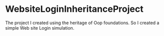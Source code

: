# WebsiteLoginInheritanceProject
The project I created using the heritage of Oop foundations. So I created a simple Web site Login simulation.
